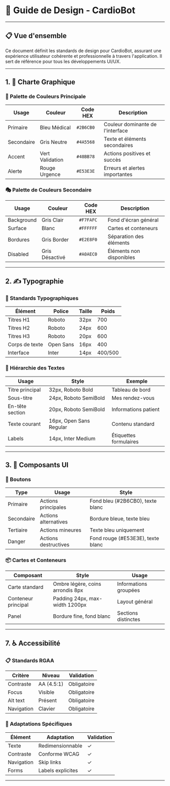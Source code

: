 # 🎨 Guide de Design - CardioBot

---

## 📋 Vue d'ensemble

Ce document définit les standards de design pour CardioBot, assurant une expérience utilisateur cohérente et professionnelle à travers l'application. Il sert de référence pour tous les développements UI/UX.

---

## 1. 🎨 Charte Graphique

### 🌈 Palette de Couleurs Principale

| Usage | Couleur | Code HEX | Description |
|-------|----------|-----------|------------|
| Primaire | Bleu Médical | `#2B6CB0` | Couleur dominante de l'interface |
| Secondaire | Gris Neutre | `#4A5568` | Texte et éléments secondaires |
| Accent | Vert Validation | `#48BB78` | Actions positives et succès |
| Alerte | Rouge Urgence | `#E53E3E` | Erreurs et alertes importantes |

### 🎭 Palette de Couleurs Secondaire

| Usage | Couleur | Code HEX | Description |
|-------|----------|-----------|------------|
| Background | Gris Clair | `#F7FAFC` | Fond d'écran général |
| Surface | Blanc | `#FFFFFF` | Cartes et conteneurs |
| Bordures | Gris Border | `#E2E8F0` | Séparation des éléments |
| Disabled | Gris Désactivé | `#A0AEC0` | Éléments non disponibles |

---

## 2. ✍️ Typographie

### 📝 Standards Typographiques

| Élément | Police | Taille | Poids |
|---------|---------|--------|--------|
| Titres H1 | Roboto | 32px | 700 |
| Titres H2 | Roboto | 24px | 600 |
| Titres H3 | Roboto | 20px | 600 |
| Corps de texte | Open Sans | 16px | 400 |
| Interface | Inter | 14px | 400/500 |

### 🔢 Hiérarchie des Textes

| Usage | Style | Exemple |
|-------|-------|---------|
| Titre principal | 32px, Roboto Bold | Tableau de bord |
| Sous-titre | 24px, Roboto SemiBold | Mes rendez-vous |
| En-tête section | 20px, Roboto SemiBold | Informations patient |
| Texte courant | 16px, Open Sans Regular | Contenu standard |
| Labels | 14px, Inter Medium | Étiquettes formulaires |

---

## 3. 🧩 Composants UI

### 🔘 Boutons

| Type | Usage | Style |
|------|--------|-------|
| Primaire | Actions principales | Fond bleu (#2B6CB0), texte blanc |
| Secondaire | Actions alternatives | Bordure bleue, texte bleu |
| Tertiaire | Actions mineures | Texte bleu uniquement |
| Danger | Actions destructives | Fond rouge (#E53E3E), texte blanc |

### 📦 Cartes et Conteneurs

| Composant | Style | Usage |
|-----------|-------|-------|
| Carte standard | Ombre légère, coins arrondis 8px | Informations groupées |
| Conteneur principal | Padding 24px, max-width 1200px | Layout général |
| Panel | Bordure fine, fond blanc | Sections distinctes |

---

## 7. ♿ Accessibilité

### 📋 Standards RGAA

| Critère | Niveau | Validation |
|---------|---------|------------|
| Contraste | AA (4.5:1) | Obligatoire |
| Focus | Visible | Obligatoire |
| Alt text | Présent | Obligatoire |
| Navigation | Clavier | Obligatoire |

### 🎯 Adaptations Spécifiques

| Élément | Adaptation | Validation |
|---------|------------|------------|
| Texte | Redimensionnable | ✓ |
| Contraste | Conforme WCAG | ✓ |
| Navigation | Skip links | ✓ |
| Forms | Labels explicites | ✓ |

---


